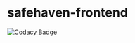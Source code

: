 # safehaven-frontend

[![Codacy Badge](https://api.codacy.com/project/badge/Grade/ecda70eff7964721abef329f6f93cff9)](https://app.codacy.com/gh/BuildForSDG/safehaven-frontend?utm_source=github.com&utm_medium=referral&utm_content=BuildForSDG/safehaven-frontend&utm_campaign=Badge_Grade_Settings)